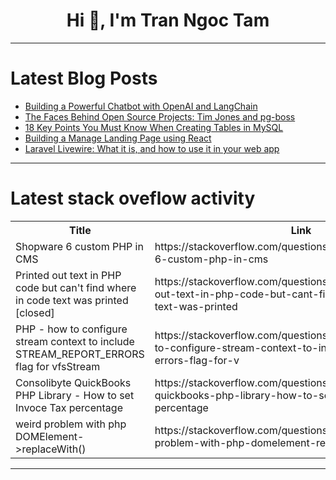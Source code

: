 <h1 align="center">Hi 👋, I'm Tran Ngoc Tam</h1>

---

# Latest Blog Posts 
<!-- BLOG-POST-LIST:START -->
- [Building a Powerful Chatbot with OpenAI and LangChain](https://dev.to/basskibo/building-a-powerful-chatbot-with-openai-and-langchain-394)
- [The Faces Behind Open Source Projects: Tim Jones and pg-boss](https://dev.to/wasp/the-faces-behind-open-source-projects-tim-jones-and-pg-boss-2po1)
- [18 Key Points You Must Know When Creating Tables in MySQL](https://dev.to/johnjava/18-key-points-you-must-know-when-creating-tables-in-mysql-42j8)
- [Building a Manage Landing Page using React](https://dev.to/abhishekgurjar/building-a-manage-landing-page-using-react-228f)
- [Laravel Livewire: What it is, and how to use it in your web app](https://dev.to/inspector/laravel-livewire-what-it-is-and-how-to-use-it-in-your-web-app-34ae)
<!-- BLOG-POST-LIST:END -->

---

# Latest stack oveflow activity
<table>
  <tr><th>Title</th><th>Link</th></tr>
  <!-- STACKOVERFLOW:START --><tr><td>Shopware 6 custom PHP in CMS</td><td>https://stackoverflow.com/questions/78974531/shopware-6-custom-php-in-cms</td></tr><tr><td>Printed out text in PHP code but can&#39;t find where in code text was printed [closed]</td><td>https://stackoverflow.com/questions/78974463/printed-out-text-in-php-code-but-cant-find-where-in-code-text-was-printed</td></tr><tr><td>PHP - how to configure stream context to include STREAM_REPORT_ERRORS flag for vfsStream</td><td>https://stackoverflow.com/questions/78974351/php-how-to-configure-stream-context-to-include-stream-report-errors-flag-for-v</td></tr><tr><td>Consolibyte QuickBooks PHP Library - How to set Invoce Tax percentage</td><td>https://stackoverflow.com/questions/78974335/consolibyte-quickbooks-php-library-how-to-set-invoce-tax-percentage</td></tr><tr><td>weird problem with php DOMElement-&gt;replaceWith&lpar;&rpar;</td><td>https://stackoverflow.com/questions/78974195/weird-problem-with-php-domelement-replacewith</td></tr><!-- STACKOVERFLOW:END -->
</table>

---


